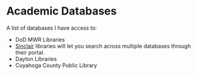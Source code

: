 # Academic Databases

A list of databases I have access to:

* DoD MWR Libraries
* [Sinclair](https://www.sinclair.edu/services/academic/library/) libraries will let you search across multiple databases through their portal.
* Dayton Libraries
* Cuyahoga County Public Library
